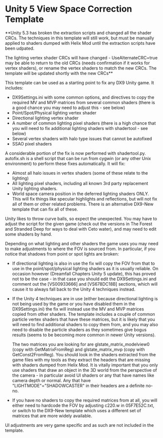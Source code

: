 Unity 5 View Space Correction Template
======================================

**Unity 5.3 has broken the extraction scripts and changed all the shader CRCs.
The techniques in this template will still work, but must be manually applied
to shaders dumped with Helix Mod until the extraction scripts have been udpated.

The lighting vertex shader CRCs will have changed - UseAlternateCRC=true may be
able to return to the old CRCs (needs confirmation if it works for vertex
shaders), or rename the vertex shaders to match the new CRCs. The template will
be updated shortly with the new CRCs**

This template can be used as a starting point to fix any DX9 Unity game. It
includes:

- DX9Settings.ini with some common options, and directives to copy the required
  MV and MVP matrices from several common shaders (there is a good chance you
  may need to adjust this - see below)
- Point/Spot/Physical lighting vertex shader
- Directional lighting vertex shader
- A number of common lighting pixel shaders (there is a high chance that you
  will need to fix additional lighting shaders with shadertool - see below)
- Several vertex shaders with halo type issues that cannot be autofixed
- SSAO pixel shaders

A considerable portion of the fix is now performed with shadertool.py.
autofix.sh is a shell script that can be run from cygwin (or any other Unix
environment) to perform these fixes automatically. It will fix:

- Almost all halo issues in vertex shaders (some of these relate to the
  lighting)
- All lighting pixel shaders, including all known 3rd party replacement Unity
  lighting shaders.
- World space camera position in the deferred lighting shaders ONLY. This will
  fix things like specular highlights and reflections, but will not fix all of
  them or other related problems. There is an alternative DX9-New template that
  can fix all of these.

Unity likes to throw curve balls, so expect the unexpected. You may have to
adjust the script for the given game (check out the versions in The Forest and
Stranded Deep for ways to deal with Ceto water), and may need to edit some
shaders by hand.

Depending on what lighting and other shaders the game uses you may need to make
adjustments to where the FOV is sourced from. In particular, if you notice that
shadows from point or spot lights are broken:

- If directional lighting is also in use the fix will copy the FOV from that to
  use in the point/spot/physical lighting shaders as it is usually reliable. On
  occasion however (Dreamfall Chapters Unity 5 update), this has proved not to
  be the case - in that case you should edit the DX9Settings.ini and comment
  out the [VS00933666] and [VS678DC18B] sections, which will cause it to always
  fall back to the Unity 4 techniques instead.

- If the Unity 4 techniques are in use (either because directional lighting is
  not being used by the game or you have disabled them in the DX9Settings.ini)
  the fix will instead use the MV and MVP matrices copied from other shaders.
  The template includes a couple of common particle vertex shaders that have
  these matrices, but it is likely that you will need to find additional
  shaders to copy them from, and you may also need to disable the particle
  shaders as they sometimes give bogus results (seems to be becoming more
  common in newer Unity versions).  
    
  The two matrices you are looking for are glstate\_matrix\_modelview0 (copy
  with GetMatrixFromReg) and glstate\_matrix\_mvp (copy with GetConst2FromReg).
  You should look in the shaders extracted from the game files with my tools as
  they extract the headers that are missing with shaders dumped from Helix Mod.
  It is vitally important that you only use shaders that draw an object in the
  3D world from the perspective of the camera - in particular avoid UI shaders
  or any that have names like camera depth or normal. Any that have
  "LIGHTMODE"="SHADOWCASTER" in their headers are a definite no-no.

- If you have no shaders to copy the required matrices from at all, you will
  either need to hardcode the FOV by adjusting c220.w in 05F7E52C.txt, or
  switch to the DX9-New template which uses a different set of matrices that
  are more widely available.

UI adjustments are very game specific and as such are not included in the
template.

